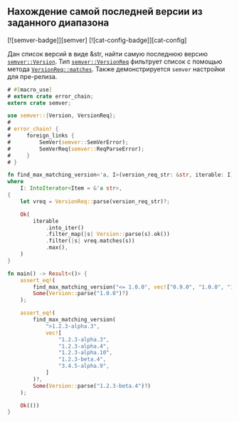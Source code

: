 ## Нахождение самой последней версии из заданного диапазона

[![semver-badge]][semver] [![cat-config-badge]][cat-config]

Дан список версий в виде &str, найти самую последнюю версию [`semver::Version`].
Тип [`semver::VersionReq`] фильтрует список с помощью метода [`VersionReq::matches`].
Также демонстрируется `semver` настройки для пре-релиза.

```rust
# #[macro_use]
# extern crate error_chain;
extern crate semver;

use semver::{Version, VersionReq};
#
# error_chain! {
#     foreign_links {
#         SemVer(semver::SemVerError);
#         SemVerReq(semver::ReqParseError);
#     }
# }

fn find_max_matching_version<'a, I>(version_req_str: &str, iterable: I) -> Result<Option<Version>>
where
    I: IntoIterator<Item = &'a str>,
{
    let vreq = VersionReq::parse(version_req_str)?;

    Ok(
        iterable
            .into_iter()
            .filter_map(|s| Version::parse(s).ok())
            .filter(|s| vreq.matches(s))
            .max(),
    )
}

fn main() -> Result<()> {
    assert_eq!(
        find_max_matching_version("<= 1.0.0", vec!["0.9.0", "1.0.0", "1.0.1"])?,
        Some(Version::parse("1.0.0")?)
    );

    assert_eq!(
        find_max_matching_version(
            ">1.2.3-alpha.3",
            vec![
                "1.2.3-alpha.3",
                "1.2.3-alpha.4",
                "1.2.3-alpha.10",
                "1.2.3-beta.4",
                "3.4.5-alpha.9",
            ]
        )?,
        Some(Version::parse("1.2.3-beta.4")?)
    );

    Ok(())
}
```

[`semver::Version`]: https://docs.rs/semver/*/semver/struct.Version.html
[`semver::VersionReq`]: https://docs.rs/semver/*/semver/struct.VersionReq.html
[`VersionReq::matches`]: https://docs.rs/semver/*/semver/struct.VersionReq.html#method.matches
